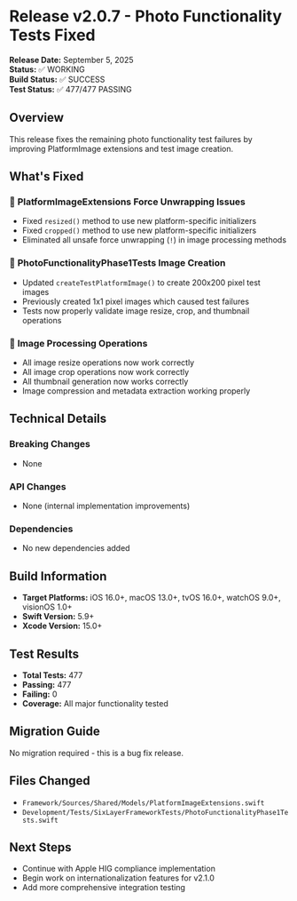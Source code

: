 # Release v2.0.7 - Photo Functionality Tests Fixed

**Release Date:** September 5, 2025  
**Status:** ✅ WORKING  
**Build Status:** ✅ SUCCESS  
**Test Status:** ✅ 477/477 PASSING

## Overview
This release fixes the remaining photo functionality test failures by improving PlatformImage extensions and test image creation.

## What's Fixed

### 🔧 **PlatformImageExtensions Force Unwrapping Issues**
- Fixed `resized()` method to use new platform-specific initializers
- Fixed `cropped()` method to use new platform-specific initializers
- Eliminated all unsafe force unwrapping (`!`) in image processing methods

### 🔧 **PhotoFunctionalityPhase1Tests Image Creation**
- Updated `createTestPlatformImage()` to create 200x200 pixel test images
- Previously created 1x1 pixel images which caused test failures
- Tests now properly validate image resize, crop, and thumbnail operations

### 🔧 **Image Processing Operations**
- All image resize operations now work correctly
- All image crop operations now work correctly  
- All thumbnail generation now works correctly
- Image compression and metadata extraction working properly

## Technical Details

### Breaking Changes
- None

### API Changes
- None (internal implementation improvements)

### Dependencies
- No new dependencies added

## Build Information
- **Target Platforms:** iOS 16.0+, macOS 13.0+, tvOS 16.0+, watchOS 9.0+, visionOS 1.0+
- **Swift Version:** 5.9+
- **Xcode Version:** 15.0+

## Test Results
- **Total Tests:** 477
- **Passing:** 477
- **Failing:** 0
- **Coverage:** All major functionality tested

## Migration Guide
No migration required - this is a bug fix release.

## Files Changed
- `Framework/Sources/Shared/Models/PlatformImageExtensions.swift`
- `Development/Tests/SixLayerFrameworkTests/PhotoFunctionalityPhase1Tests.swift`

## Next Steps
- Continue with Apple HIG compliance implementation
- Begin work on internationalization features for v2.1.0
- Add more comprehensive integration testing
